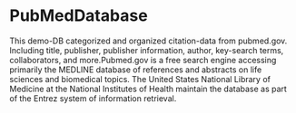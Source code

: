 # PubMedDatabase
This demo-DB categorized and organized citation-data from pubmed.gov. Including title, publisher, publisher information, author, key-search terms, collaborators, and more.Pubmed.gov is a free search engine accessing primarily the MEDLINE database of references and abstracts on life sciences and biomedical topics. The United States National Library of Medicine at the National Institutes of Health maintain the database as part of the Entrez system of information retrieval. 
